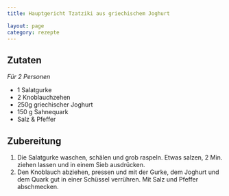 ```yaml
---
title: Hauptgericht Tzatziki aus griechischem Joghurt

layout: page
category: rezepte
---
```


Zutaten
-------
*Für 2 Personen*

- 1 Salatgurke
- 2 Knoblauchzehen
- 250g griechischer Joghurt
- 150 g Sahnequark
- Salz & Pfeffer

Zubereitung
-----------

1. Die Salatgurke waschen, schälen und grob raspeln. Etwas salzen, 2 Min. ziehen lassen und in einem Sieb ausdrücken.
2. Den Knoblauch abziehen, pressen und mit der Gurke, dem Joghurt und dem Quark gut in einer Schüssel verrühren. Mit Salz und Pfeffer abschmecken.
